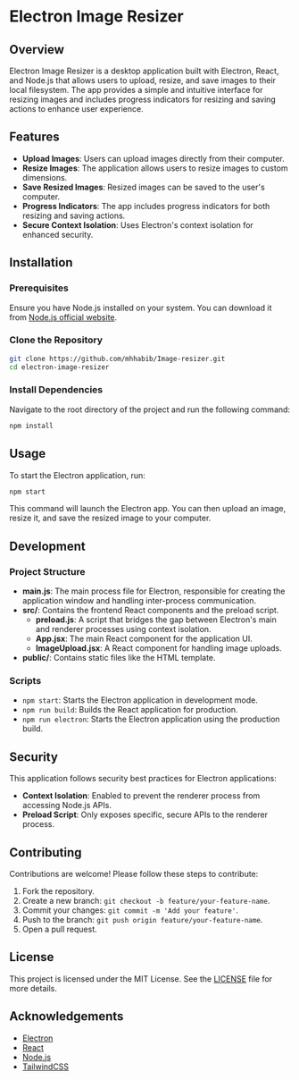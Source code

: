 # Electron Image Resizer

## Overview

Electron Image Resizer is a desktop application built with Electron, React, and Node.js that allows users to upload, resize, and save images to their local filesystem. The app provides a simple and intuitive interface for resizing images and includes progress indicators for resizing and saving actions to enhance user experience.

## Features

- **Upload Images**: Users can upload images directly from their computer.
- **Resize Images**: The application allows users to resize images to custom dimensions.
- **Save Resized Images**: Resized images can be saved to the user's computer.
- **Progress Indicators**: The app includes progress indicators for both resizing and saving actions.
- **Secure Context Isolation**: Uses Electron's context isolation for enhanced security.

## Installation

### Prerequisites

Ensure you have Node.js installed on your system. You can download it from [Node.js official website](https://nodejs.org/).

### Clone the Repository

```bash
git clone https://github.com/mhhabib/Image-resizer.git
cd electron-image-resizer
```

### Install Dependencies

Navigate to the root directory of the project and run the following command:

```bash
npm install
```

## Usage

To start the Electron application, run:

```bash
npm start
```

This command will launch the Electron app. You can then upload an image, resize it, and save the resized image to your computer.

## Development

### Project Structure

- **main.js**: The main process file for Electron, responsible for creating the application window and handling inter-process communication.
- **src/**: Contains the frontend React components and the preload script.
  - **preload.js**: A script that bridges the gap between Electron's main and renderer processes using context isolation.
  - **App.jsx**: The main React component for the application UI.
  - **ImageUpload.jsx**: A React component for handling image uploads.
- **public/**: Contains static files like the HTML template.

### Scripts

- `npm start`: Starts the Electron application in development mode.
- `npm run build`: Builds the React application for production.
- `npm run electron`: Starts the Electron application using the production build.

## Security

This application follows security best practices for Electron applications:

- **Context Isolation**: Enabled to prevent the renderer process from accessing Node.js APIs.
- **Preload Script**: Only exposes specific, secure APIs to the renderer process.

## Contributing

Contributions are welcome! Please follow these steps to contribute:

1. Fork the repository.
2. Create a new branch: `git checkout -b feature/your-feature-name`.
3. Commit your changes: `git commit -m 'Add your feature'`.
4. Push to the branch: `git push origin feature/your-feature-name`.
5. Open a pull request.

## License

This project is licensed under the MIT License. See the [LICENSE](LICENSE) file for more details.

## Acknowledgements

- [Electron](https://www.electronjs.org/)
- [React](https://reactjs.org/)
- [Node.js](https://nodejs.org/)
- [TailwindCSS](https://tailwindcss.com/)

